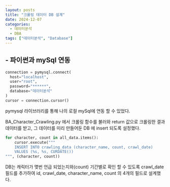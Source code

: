 ```yaml
---
layout: posts
title: "크롤링 데이터 DB 설계"
date: 2024-12-07
categories:
  - 데이터분석
  - DBA
tags: ["데이터분석", "Database"]
---
```


## - 파이썬과 mySql 연동

```py
connection = pymysql.connect(
  host="localhost",     
  user="root",  
  password="******", 
  database="데이터분석"  
)
cursor = connection.cursor()
```

pymysql 라이브러리를 통해 나의 로컬 mySql에 연동 할 수 있었다.

BA_Character_Crawling.py 에서 크롤링 함수를 불러와 return 값으로 크롤링한 결과 데이터를 받고, 그 데이터를 미리 만들어둔 DB 에 insert 되도록 설정했다.

```py
for character, count in all_data.items():
    cursor.execute("""
    INSERT INTO crawling_data (character_name, count, crawl_date)
    VALUES (%s, %s, CURDATE())
""", (character, count))
```

DB는 캐릭터가 몆번 언급 되었는지와(count) 기간별로 확인 할 수 있도록 crawl_date 필드를 추가하여 id, crawl_date, character_name, count 의 4개의 필드로 설계했다. 
